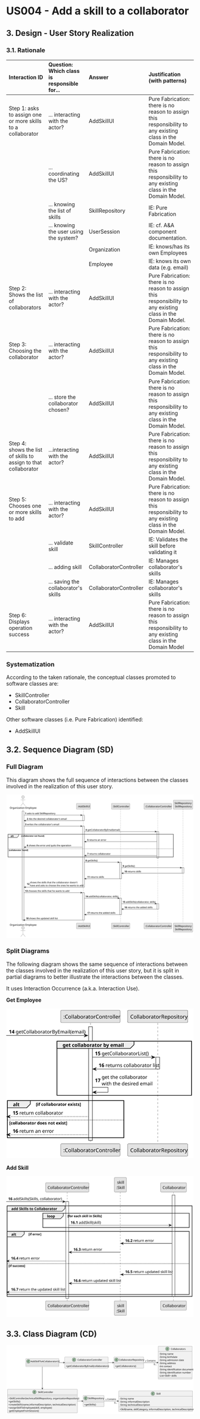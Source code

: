 # US004 - Add a skill to a collaborator

## 3. Design - User Story Realization

### 3.1. Rationale

| Interaction ID                                                      | Question: Which class is responsible for... | Answer                 | Justification (with patterns)                                                                                 |
|:--------------------------------------------------------------------|:--------------------------------------------|:-----------------------|:--------------------------------------------------------------------------------------------------------------|
| Step 1: asks to assign one or more skills to a collaborator  		     | 	... interacting with the actor?            | AddSkillUI             | Pure Fabrication: there is no reason to assign this responsibility to any existing class in the Domain Model. |
| 			  		                                                             | 	... coordinating the US?                   | AddSkillUI             | Pure Fabrication: there is no reason to assign this responsibility to any existing class in the Domain Model. |
| 			  		                                                             | 	... knowing the list of skills             | SkillRepository        | IE: Pure Fabrication                                                                                          |
| 			  		                                                             | ... knowing the user using the system?      | UserSession            | IE: cf. A&A component documentation.                                                                          |
| 			  		                                                             | 							                                     | Organization           | IE: knows/has its own Employees                                                                               |
| 			  		                                                             | 							                                     | Employee               | IE: knows its own data (e.g. email)                                                                           |
| Step 2: Shows the list of collaborators  		                         | 		... interacting with the actor?					      | AddSkillUI             | Pure Fabrication: there is no reason to assign this responsibility to any existing class in the Domain Model. |
| Step 3: Choosing the collaborator  		                               | 	... interacting with the actor?            | AddSkillUI             | Pure Fabrication: there is no reason to assign this responsibility to any existing class in the Domain Model. |
|                                                                     | ... store the collaborator chosen?          | AddSkillUI             | Pure Fabrication: there is no reason to assign this responsibility to any existing class in the Domain Model. |
| Step 4: shows the list of skills to assign to that collaborator  		 | 	...interacting with the actor?             | AddSkillUI             | Pure Fabrication: there is no reason to assign this responsibility to any existing class in the Domain Model. |
| Step 5: Chooses one or more skills to add                           | 	... interacting with the actor?            | AddSkillUI             | Pure Fabrication: there is no reason to assign this responsibility to any existing class in the Domain Model. |
|                                                                     | ... validate skill                          | SkillController        | IE: Validates the skill before validating it                                                                  |
|                                                                     | ... adding skill                            | CollaboratorController | IE: Manages collaborator's skills                                                                             |
|                                                                     | ... saving the collaborator's skills        | CollaboratorController | IE: Manages collaborator's skills                                                                             |
| Step 6: Displays operation success 		                               | ... interacting with the actor?							      | AddSkillUI             | Pure Fabrication: there is no reason to assign this responsibility to any existing class in the Domain Model  |              

### Systematization ##

According to the taken rationale, the conceptual classes promoted to software classes are:

* SkillController
* CollaboratorController
* Skill


Other software classes (i.e. Pure Fabrication) identified:

* AddSkillUI


## 3.2. Sequence Diagram (SD)

### Full Diagram

This diagram shows the full sequence of interactions between the classes involved in the realization of this user story.

![Sequence Diagram - Full](svg/us004-sequence-diagram-full.svg)

### Split Diagrams

The following diagram shows the same sequence of interactions between the classes involved in the realization of this
user story, but it is split in partial diagrams to better illustrate the interactions between the classes.

It uses Interaction Occurrence (a.k.a. Interaction Use).




**Get Employee**

![Sequence Diagram - Partial - Get Employee](svg/us004-sequence-diagram-partial-get-employee.svg)

**Add Skill**

![Sequence Diagram - Partial - Create Task](svg/us004-sequence-diagram-partial-add-skill.svg)

## 3.3. Class Diagram (CD)

![Class Diagram](svg/us004-class-diagram.svg)